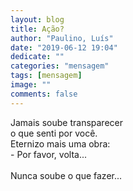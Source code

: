 ```yaml
---
layout: blog
title: Ação?
author: "Paulino, Luís"
date: "2019-06-12 19:04"
dedicate: ""
categories: "mensagem"
tags: [mensagem]
image: ""
comments: false
---
```


Jamais soube transparecer\
o que senti por você.\
Eternizo mais uma obra:\
\- Por favor, volta...\
\
Nunca soube o que fazer...
